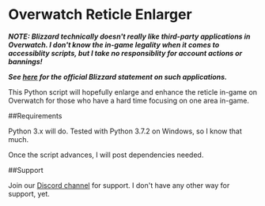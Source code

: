 # Overwatch Reticle Enlarger
_**NOTE: Blizzard technically doesn't really like third-party applications in Overwatch. I don't know the in-game legality when it comes to accessiblity scripts, but I take no responsiblity for account actions or bannings!**_

_**See [here](https://us.forums.blizzard.com/en/overwatch/t/unauthorized-third-party-software/213220) for the official Blizzard statement on such applications.**_

This Python script will hopefully enlarge and enhance the reticle in-game on Overwatch for those who have a hard time focusing on one area in-game.

##Requirements

Python 3.x will do. Tested with Python 3.7.2 on Windows, so I know that much.

Once the script advances, I will post dependencies needed.

##Support

Join our [Discord channel](https://discord.gg/jb5msmn) for support. I don't have any other way for support, yet.
